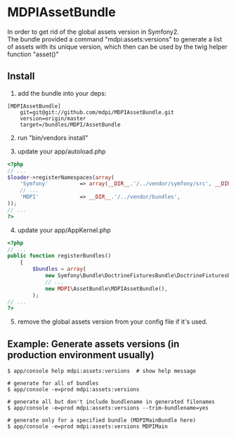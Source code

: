 MDPIAssetBundle
===================

In order to get rid of the global assets version in Symfony2.<br>
The bundle provided a command "mdpi:assets:versions" to generate a list of assets with its unique version, which then can be used by the twig helper function "asset()"

Install
-------

1. add the bundle into your deps:
```
[MDPIAssetBundle]
    git=git@git://github.com/mdpi/MDPIAssetBundle.git
    version=origin/master
    target=/bundles/MDPI/AssetBundle
```

2. run "bin/vendors install"

3. update your app/autoload.php
```php
<?php
// ...
$loader->registerNamespaces(array(
    'Symfony'          => array(__DIR__.'/../vendor/symfony/src', __DIR__.'/../vendor/bundles'),
    // ...
    'MDPI'             => __DIR__.'/../vendor/bundles',
));
// ...
?>
```

4. update your app/AppKernel.php
```php
<?php
// ...
public function registerBundles()
    {
        $bundles = array(
            new Symfony\Bundle\DoctrineFixturesBundle\DoctrineFixturesBundle(),
            // ...
            new MDPI\AssetBundle\MDPIAssetBundle(),
        );
// ...
?>
```

5. remove the global assets version from your config file if it's used.

Example: Generate assets versions (in production environment usually)
------------------------

```
$ app/console help mdpi:assets:versions  # show help message

# generate for all of bundles
$ app/console -e=prod mdpi:assets:versions

# generate all but don't include bundlename in generated filenames
$ app/console -e=prod mdpi:assets:versions --trim-bundlename=yes

# generate only for a specified bundle (MDPIMainBundle here)
$ app/console -e=prod mdpi:assets:versions MDPIMain 
```
